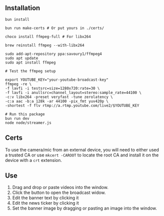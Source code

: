 ## Installation

    bun install

    bun run make-certs # Or put yours in ./certs/

    choco install ffmpeg-full # For libx264
    
    brew reinstall ffmpeg --with-libx264

    sudo add-apt-repository ppa:savoury1/ffmpeg4
    sudo apt update
    sudo apt install ffmpeg

    # Test the ffmpeg setup

    export YOUTUBE_KEY="your-youtube-broadcast-key"
    ffmpeg -re \
    -f lavfi -i testsrc=size=1280x720:rate=30 \
    -f lavfi -i anullsrc=channel_layout=stereo:sample_rate=44100 \
    -c:v libx264 -preset veryfast -tune zerolatency \
    -c:a aac -b:a 128k -ar 44100 -pix_fmt yuv420p \
    -shortest -f flv rtmp://a.rtmp.youtube.com/live2/$YOUTUBE_KEY

    # Run this package
    bun run dev
    node node/streamer.js

## Certs

To use the camera/mic from an external device, you will need to
either used a trusted CA or use `mkcert -CAROOT` to locate the
root CA and install it on the device with a `crt` extension.

## Use

1. Drag and drop or paste videos into the window.
1. Click the button to open the broadcast widow.
1. Edit the banner text by clicking it
1. Edit the news ticker by clicking it
1. Set the banner image by dragging or pasting an image into the window.
